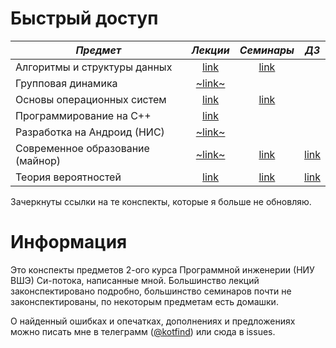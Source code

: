 # Быстрый доступ 

*Предмет* | *Лекции* | *Семинары* | *ДЗ*
 -------- |:--------:|:----------:|:----:
Алгоритмы и структуры данных | [link](https://kotfind.github.io/hse-se-2-notes/algo/lectures/Алгоритмы_Лекции.pdf) | [link](https://kotfind.github.io/hse-se-2-notes/algo/seminars/Алгоритмы_Семинары.pdf) |
Групповая динамика | [~link~](https://kotfind.github.io/hse-se-2-notes/group_dynamics/lectures/Групповая_динамика_Лекции.pdf) | |
Основы операционных систем | [link](https://kotfind.github.io/hse-se-2-notes/os/lectures/Основы_операционных_систем_Лекции.pdf) | [link](https://kotfind.github.io/hse-se-2-notes/os/seminars/Основы_операционных_систем_Семинары.pdf) |
Программирование на С++ | [link](https://kotfind.github.io/hse-se-2-notes/cpp/lectures/C++_Лекции.pdf) | |
Разработка на Андроид (НИС) | [~link~](https://kotfind.github.io/hse-se-2-notes/android/lectures/Android_Лекции.pdf) | |
Современное образование (майнор) | [~link~](https://kotfind.github.io/hse-se-2-notes/edu/lectures/Современное_образование_Лекции.pdf) | [link](https://kotfind.github.io/hse-se-2-notes/edu/seminars/Совеменное_образование_Семинары.pdf) | [link](https://kotfind.github.io/hse-se-2-notes/edu/homeworks/)
Теория вероятностей | [link](https://kotfind.github.io/hse-se-2-notes/prob/lectures/Теория_Вероятностей_Лекции.pdf) | [link](https://kotfind.github.io/hse-se-2-notes/prob/seminars/Теория_Вероятностей_Семинары.pdf) | [link](https://kotfind.github.io/hse-se-2-notes/prob/homeworks/Теория_Вероятностей_Домашние_задания.pdf)

Зачеркнуты ссылки на те конспекты, которые я больше не обновляю.

# Информация

Это конспекты предметов 2-ого курса Программной инженерии (НИУ ВШЭ) Си-потока,
написанные мной. Большинство лекций законспектировано подробно, большинство
семинаров почти не законспектированы, по некоторым предметам есть домашки.

О найденный ошибках и опечатках, дополнениях и предложениях можно писать мне в
телеграмм ([@kotfind](https://t.me/kotfind)) или сюда в issues.
